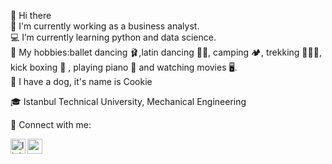 👋 Hi there
<br />
👀 I'm currently working as a business analyst.
<br />
💻 I’m currently learning python and data science.
<br />
👯 My hobbies:ballet dancing 🩰,latin dancing 💃🏼, camping 🏕️, trekking 🏃🏼‍♀️, kick boxing 🥊 , playing piano 🎹 and watching movies 🖥️. 
<br />
🐶 I have a dog, it's name is Cookie

🎓 Istanbul Technical University, Mechanical Engineering


📩 Connect with me:

[<img align="left" alt="linkedin | LinkedIn" width="24px" src="https://raw.githubusercontent.com/peterthehan/peterthehan/master/assets/linkedin.svg" />][linkedin]
[<img align="left" height="24" width="24" src="https://cdn.jsdelivr.net/npm/simple-icons@v4/icons/gmail.svg" />][gmail]

<br />

[linkedin]: https://www.linkedin.com/in/ceyda-başaran-94b6b3146/
[gmail]: mailto:ceydabasaran95@gmail.com
<br />



<!---
ceydabasaran/ceydabasaran is a ✨ special ✨ repository because its `README.md` (this file) appears on your GitHub profile.
You can click the Preview link to take a look at your changes.
--->
